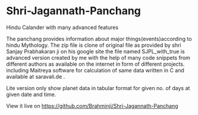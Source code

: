# Shri-Jagannath-Panchang
Hindu Calander with many advanced features


The panchang provides information about major things(events)according to hindu Mythology.
The zip file is clone of original file as provided by shri Sanjay Prabhakaran ji on his google site 
the file named SJPL_with_true is advanced version created by me with the help of many code snippets from different authors as available on the internet in form of different projects. including Maitreya software for calculation of same data written in C and available at saravali.de .


Lite version only show planet data in tabular format for given no. of days at given date and time.


View it live on https://github.com/Brahminji/Shri-Jagannath-Panchang
